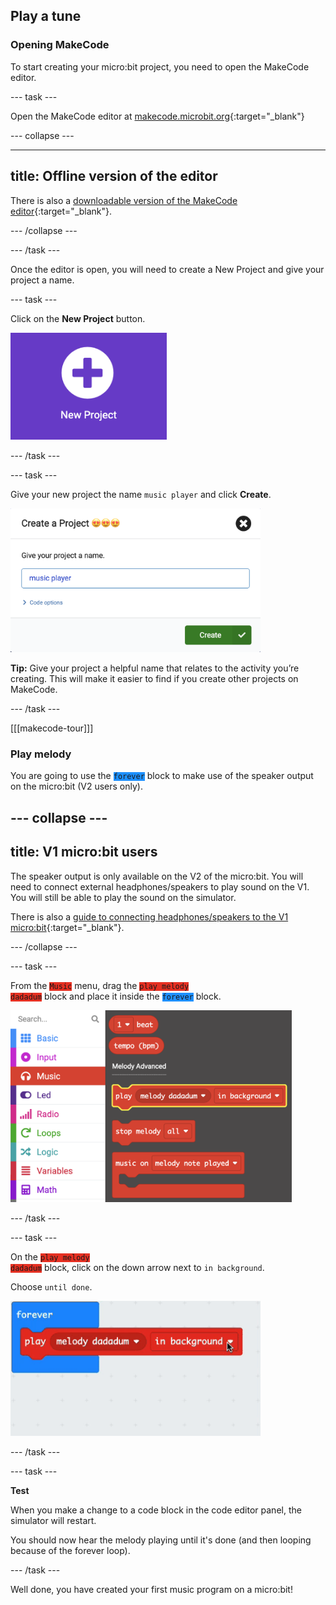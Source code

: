 ## Play a tune

### Opening MakeCode

To start creating your micro:bit project, you need to open the MakeCode editor.

--- task ---

Open the MakeCode editor at [makecode.microbit.org](https://makecode.microbit.org){:target="_blank"}

--- collapse ---

---
title: Offline version of the editor
---

There is also a [downloadable version of the MakeCode editor](https://makecode.microbit.org/offline-app){:target="_blank"}.

--- /collapse ---

--- /task ---

Once the editor is open, you will need to create a New Project and give your project a name. 

--- task ---

Click on the **New Project** button.

<img src="images/new-project-button.png" alt="The New Project button inside MakeCode." width="250"/>

--- /task ---

--- task ---

Give your new project the name `music player` and click **Create**.

<img src="images/music-player.png" alt="The name 'music player' written in the Create a Project dialogue box." width="400"/>

**Tip:** Give your project a helpful name that relates to the activity you’re creating. This will make it easier to find if you create other projects on MakeCode.

--- /task ---

[[[makecode-tour]]]

### Play melody


You are going to use the <code style="background-color: #1E90FF">forever</code> block to make use of the speaker output on the micro:bit (V2 users only).

--- collapse ---
---
title: V1 micro:bit users
---

The speaker output is only available on the V2 of the micro:bit. You will need to connect external headphones/speakers to play sound on the V1. You will still be able to play the sound on the simulator.

There is also a [guide to connecting headphones/speakers to the V1 micro:bit](https://makecode.microbit.org/projects/hack-your-headphones/make#:~:text=The%20tip%20of%20your%20headphone,headphone%20jack%20to%20play%20sounds.){:target="_blank"}.

--- /collapse ---


--- task ---

From the <code style="background-color: #E63022">Music</code> menu, drag the <code style="background-color: #E63022">play melody dadadum</code> block and place it inside the <code style="background-color: #1E90FF">forever</code> block.

<img src="images/play-melody.png" alt="The Music menu open with the 'play melody dadadum' block highlighted" width="450"/>

--- /task ---

--- task ---

On the <code style="background-color: #E63022">play melody dadadum</code> block, click on the down arrow next to `in background`. 

Choose `until done`.

<img src="images/melody-untildone.gif" alt="The melody drop down menu, open with the 'until done' button selected" width="400"/>

--- /task ---

--- task ---

**Test** 

When you make a change to a code block in the code editor panel, the simulator will restart.

You should now hear the melody playing until it's done (and then looping because of the forever loop).

--- /task ---    

Well done, you have created your first music program on a micro:bit!
